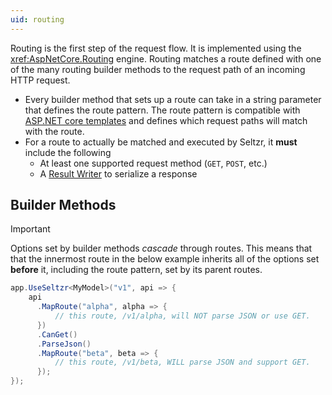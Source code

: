 ```yaml
---
uid: routing
---
```


Routing is the first step of the request flow. It is implemented using the <xref:AspNetCore.Routing> engine. Routing matches a route defined with one of the many routing builder methods to the request path of an incoming HTTP request.

- Every builder method that sets up a route can take in a string parameter that defines the route pattern. The route pattern is compatible with [ASP.NET core templates](xref:fundamentals/routing#route-template-reference) and defines which request paths will match with the route.
- For a route to actually be matched and executed by Seltzr, it **must** include the following
	- At least one supported request method (`GET`, `POST`, etc.)
	- A [Result Writer](xref:result-writers) to serialize a response

## Builder Methods
> [!IMPORTANT]
> Options set by builder methods *cascade* through routes. This means that that the innermost route in the below example inherits all of the options set **before** it, including the route pattern, set by its parent routes.
> ```csharp
> app.UseSeltzr<MyModel>("v1", api => {
>     api
> 		.MapRoute("alpha", alpha => {
> 			// this route, /v1/alpha, will NOT parse JSON or use GET.
> 		})
> 		.CanGet()
> 		.ParseJson()
> 		.MapRoute("beta", beta => {
> 			// this route, /v1/beta, WILL parse JSON and support GET.
> 		});
> });
> ```